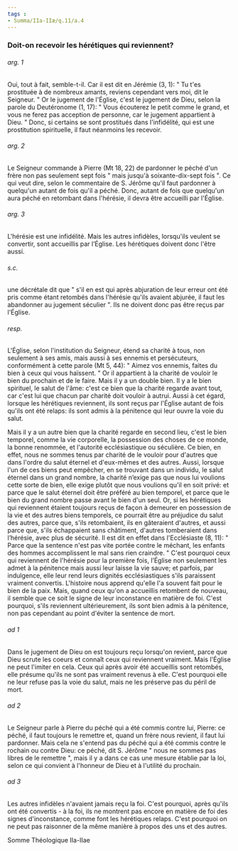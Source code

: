 ```yaml
---
tags : 
- Summa/IIa-IIæ/q.11/a.4
---
```


### Doit-on recevoir les hérétiques qui reviennent?

###### arg. 1
Oui, tout à fait, semble-t-il. Car il est dit en Jérémie (3, 1): " Tu t'es prostituée à de nombreux amants, reviens cependant vers moi, dit le Seigneur. " Or le jugement de l'Église, c'est le jugement de Dieu, selon la parole du Deutéronome (1, 17): " Vous écouterez le petit comme le grand, et vous ne ferez pas acception de personne, car le jugement appartient à Dieu. " Donc, si certains se sont prostitués dans l'infidélité, qui est une prostitution spirituelle, il faut néanmoins les recevoir. 

###### arg. 2
Le Seigneur commande à Pierre (Mt 18, 22) de pardonner le péché d'un frère non pas seulement sept fois " mais jusqu'à soixante-dix-sept fois ". Ce qui veut dire, selon le commentaire de S. Jérôme qu'il faut pardonner à quelqu'un autant de fois qu'il a péché. Donc, autant de fois que quelqu'un aura péché en retombant dans l'hérésie, il devra être accueilli par l'Église. 

###### arg. 3
L'hérésie est une infidélité. Mais les autres infidèles, lorsqu'ils veulent se convertir, sont accueillis par l’Église. Les hérétiques doivent donc l'être aussi. 

###### s.c.
une décrétale dit que " s'il en est qui après abjuration de leur erreur ont été pris comme étant retombés dans l'hérésie qu'ils avaient abjurée, il faut les abandonner au jugement séculier ". Ils ne doivent donc pas être reçus par l'Église. 

###### resp.
L'Église, selon l'institution du Seigneur, étend sa charité à tous, non seulement à ses amis, mais aussi à ses ennemis et persécuteurs, conformément à cette parole (Mt 5, 44): " Aimez vos ennemis, faites du bien à ceux qui vous haïssent. " Or il appartient à la charité de vouloir le bien du prochain et de le faire. Mais il y a un double bien. Il y a le bien spirituel, le salut de l'âme: c'est ce bien que la charité regarde avant tout, car c'est lui que chacun par charité doit vouloir à autrui. Aussi à cet égard, lorsque les hérétiques reviennent, ils sont reçus par l'Église autant de fois qu'ils ont été relaps: ils sont admis à la pénitence qui leur ouvre la voie du salut. 

Mais il y a un autre bien que la charité regarde en second lieu, c'est le bien temporel, comme la vie corporelle, la possession des choses de ce monde, la bonne renommée, et l'autorité ecclésiastique ou séculière. Ce bien, en effet, nous ne sommes tenus par charité de le vouloir pour d'autres que dans l'ordre du salut éternel et d'eux-mêmes et des autres. Aussi, lorsque l'un de ces biens peut empêcher, en se trouvant dans un individu, le salut éternel dans un grand nombre, la charité n’exige pas que nous lui voulions cette sorte de bien, elle exige plutôt que nous voulions qu'il en soit privé: et parce que le salut éternel doit être préféré au bien temporel, et parce que le bien du grand nombre passe avant le bien d'un seul. Or, si les hérétiques qui reviennent étaient toujours reçus de façon à demeurer en possession de la vie et des autres biens temporels, ce pourrait être au préjudice du salut des autres, parce que, s'ils retombaient, ils en gâteraient d'autres, et aussi parce que, s'ils échappaient sans châtiment, d'autres tomberaient dans l’hérésie, avec plus de sécurité. Il est dit en effet dans l'Ecclésiaste (8, 11): " Parce que la sentence n'est pas vite portée contre le méchant, les enfants des hommes accomplissent le mal sans rien craindre. " C'est pourquoi ceux qui reviennent de l'hérésie pour la première fois, l’Église non seulement les admet à la pénitence mais aussi leur laisse la vie sauve; et parfois, par indulgence, elle leur rend leurs dignités ecclésiastiques s'ils paraissent vraiment convertis. L'histoire nous apprend qu'elle l'a souvent fait pour le bien de la paix. Mais, quand ceux qu'on a accueillis retombent de nouveau, il semble que ce soit le signe de leur inconstance en matière de foi. C'est pourquoi, s'ils reviennent ultérieurement, ils sont bien admis à la pénitence, non pas cependant au point d'éviter la sentence de mort. 

###### ad 1
Dans le jugement de Dieu on est toujours reçu lorsqu'on revient, parce que Dieu scrute les coeurs et connaît ceux qui reviennent vraiment. Mais l'Église ne peut l'imiter en cela. Ceux qui après avoir été accueillis sont retombés, elle présume qu'ils ne sont pas vraiment revenus à elle. C'est pourquoi elle ne leur refuse pas la voie du salut, mais ne les préserve pas du péril de mort. 

###### ad 2
Le Seigneur parle à Pierre du péché qui a été commis contre lui, Pierre: ce péché, il faut toujours le remettre et, quand un frère nous revient, il faut lui pardonner. Mais cela ne s'entend pas du péché qui a été commis contre le rochain ou contre Dieu: ce péché, dit S. Jérôme " nous ne sommes pas libres de le remettre ", mais il y a dans ce cas une mesure établie par la loi, selon ce qui convient à l'honneur de Dieu et à l'utilité du prochain. 

###### ad 3
Les autres infidèles n'avaient jamais reçu la foi. C'est pourquoi, après qu'ils ont été convertis - à la foi, ils ne montrent pas encore en matière de foi des signes d'inconstance, comme font les hérétiques relaps. C'est pourquoi on ne peut pas raisonner de la même manière à propos des uns et des autres. 

Somme Théologique IIa-IIae 

